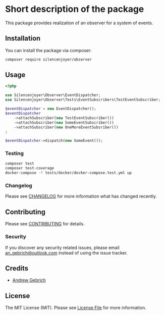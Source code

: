 # Short description of the package

This package provides realization of an observer for a system of events.

## Installation

You can install the package via composer:

```bash
composer require silencenjoyer/observer
```

## Usage

```php
<?php

use Silencenjoyer\Observer\EventDispatcher;
use Silencenjoyer\Observer\Tests\EventSubscribers\TestEventSubscriber;

$eventDispatcher = new EventDispatcher();
$eventDispatcher
    ->attachSubscriber(new TestEventSubscriber())
    ->attachSubscriber(new SomeEventSubscriber())
    ->attachSubscriber(new OneMoreEventSubsriber())
;

$eventDispatcher->dispatch(new SomeEvent());
```

### Testing

```bash
composer test  
composer test-coverage  
docker-compose -f tests/docker/docker-compose.test.yml up
```

### Changelog

Please see [CHANGELOG](CHANGELOG.md) for more information what has changed recently.

## Contributing

Please see [CONTRIBUTING](CONTRIBUTING.md) for details.

### Security

If you discover any security related issues, please email an_gebrich@outlook.com instead of using the issue tracker.

## Credits

-   [Andrew Gebrich](https://github.com/silencenjoyer)

## License

The MIT License (MIT). Please see [License File](LICENSE.md) for more information.
